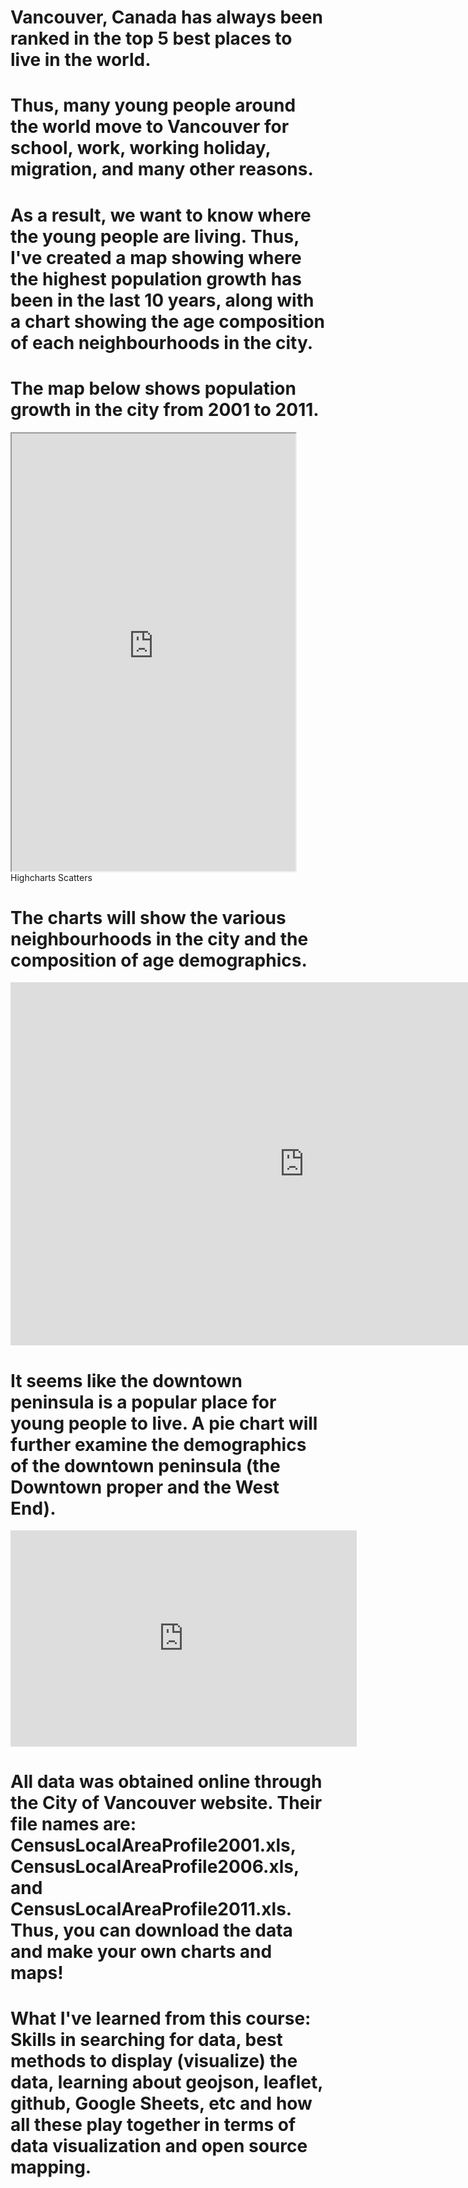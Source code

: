 # Vancouver, Canada has always been ranked in the top 5 best places to live in the world. 
# Thus, many young people around the world move to Vancouver for school, work, working holiday, migration, and many other reasons. 
# As a result, we want to know where the young people are living. Thus, I've created a map showing where the highest population growth has been in the last 10 years, along with a chart showing the age composition of each neighbourhoods in the city.

# The map below shows population growth in the city from 2001 to 2011.
<iframe src="https://cheungkl04.github.io/LT-Maps-w-G-Sheets/" width="90%" height="700"></iframe>
Highcharts Scatters

# The charts will show the various neighbourhoods in the city and the composition of age demographics.
<iframe width="939.5" height="580.9241666666667" seamless frameborder="0" scrolling="no" src="https://docs.google.com/spreadsheets/d/1IiSdQwNaB51xkVnd3RNxQhxLu0t_4nU2CvaYq0BD8Jk/pubchart?oid=1485065387&amp;format=interactive"></iframe>

# It seems like the downtown peninsula is a popular place for young people to live. A pie chart will further examine the demographics of the downtown peninsula (the Downtown proper and the West End).

<iframe width="554.2601078167118" height="345.5" seamless frameborder="0" scrolling="no" src="https://docs.google.com/spreadsheets/d/1IiSdQwNaB51xkVnd3RNxQhxLu0t_4nU2CvaYq0BD8Jk/pubchart?oid=1385958942&amp;format=interactive"></iframe>

# All data was obtained online through the City of Vancouver website. Their file names are: CensusLocalAreaProfile2001.xls, CensusLocalAreaProfile2006.xls, and CensusLocalAreaProfile2011.xls. Thus, you can download the data and make your own charts and maps!
# What I've learned from this course: Skills in searching for data, best methods to display (visualize) the data, learning about geojson, leaflet, github, Google Sheets, etc and how all these play together in terms of data visualization and open source mapping.
